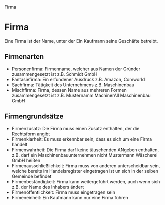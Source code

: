 Firma

# Firma

Eine Firma ist der Name, unter der Ein Kaufmann seine Geschäfte betreibt.

## Firmenarten

- Personenfirma: Firmenname, welcher aus Namen der Gründer zusammengesetzt ist z.B. Schmidt GmbH
- Fantasiefirma: Ein erfundener Ausdruck z.B. Amazon, Comworld
- Sachfirma: Tätigkeit des Unternehmens z.B. Maschinenbau
- Mischfirma: Firma, dessen Name aus mehreren Formen zusammengesetzt ist z.B. Musternamm MachinerAll Maschinenbau GmbH

## Firmengrundsätze

- Firmenzusatz: Die Firma muss einen Zusatz enthalten, der die Rechtsform angibt
- Firmenklarheit: Es muss erkennbar sein, dass es sich um eine Firma handelt
- Firmenwahrheit: Die Firma darf keine täuschenden ANgeben enthalten, z.B. darf ein Maschinenbauunternehmen nicht Mustermann Wäscherei GmbH heißen
- Firmenausschließlichkeit: Firma muss von anderen unterscheidbar sein, welche bereits im Handelsregister eingetragen ist un sich in der selben Gemeinde befindet
- Firmenbeständigkeit: Firma kann weitergeführt werden, auch wenn sich z.B. der Name des Inhabers ändert
- Firmenöffentlichkeit: Firma muss eingetragen sein
- Firmeneinheit: Ein Kaufmann kann nur eine Firma führen